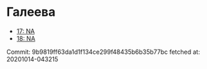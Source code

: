 # Галеева
- [17: NA](17.md)
- [18: NA](18.md)

Commit: 9b9819ff63da1d1f134ce299f48435b6b35b77bc
 fetched at: 20201014-043215
